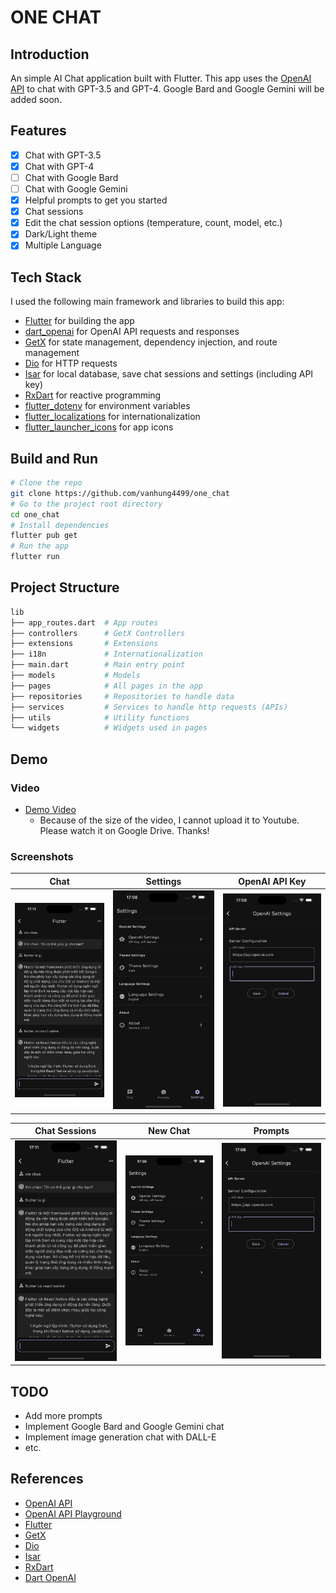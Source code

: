 # ONE CHAT

## Introduction

An simple AI Chat application built with Flutter. 
This app uses the [OpenAI API](https://beta.openai.com/docs/introduction) to chat with GPT-3.5 and GPT-4.
Google Bard and Google Gemini will be added soon.

## Features

- [x] Chat with GPT-3.5
- [x] Chat with GPT-4
- [ ] Chat with Google Bard
- [ ] Chat with Google Gemini
- [x] Helpful prompts to get you started
- [x] Chat sessions
- [x] Edit the chat session options (temperature, count, model, etc.)
- [x] Dark/Light theme
- [x] Multiple Language

## Tech Stack

I used the following main framework and libraries to build this app:

- [Flutter](https://flutter.dev/) for building the app
- [dart_openai](https://pub.dev/packages/dart_openai) for OpenAI API requests and responses
- [GetX](https://pub.dev/packages/get) for state management, dependency injection, and route management
- [Dio](https://pub.dev/packages/dio) for HTTP requests
- [Isar](https://pub.dev/packages/isar) for local database, save chat sessions and settings (including API key)
- [RxDart](https://pub.dev/packages/rxdart) for reactive programming
- [flutter_dotenv](https://pub.dev/packages/flutter_dotenv) for environment variables
- [flutter_localizations](https://pub.dev/packages/flutter_localizations) for internationalization
- [flutter_launcher_icons](https://pub.dev/packages/flutter_launcher_icons) for app icons

## Build and Run

```bash
# Clone the repo
git clone https://github.com/vanhung4499/one_chat
# Go to the project root directory
cd one_chat
# Install dependencies
flutter pub get
# Run the app
flutter run
```

## Project Structure

```bash
lib
├── app_routes.dart  # App routes
├── controllers      # GetX Controllers 
├── extensions       # Extensions
├── i18n             # Internationalization
├── main.dart        # Main entry point
├── models           # Models 
├── pages            # All pages in the app
├── repositories     # Repositories to handle data
├── services         # Services to handle http requests (APIs)
├── utils            # Utility functions
└── widgets          # Widgets used in pages
```

## Demo

### Video

- [Demo Video](https://drive.google.com/file/d/1gaBdeo54ZvZDqqwL7acVEmqFgCgD-D6s/view?usp=sharing)
  - Because of the size of the video, I cannot upload it to Youtube. Please watch it on Google Drive. Thanks!

### Screenshots

| Chat                                   | Settings                                           | OpenAI API Key                                              |
|----------------------------------------|----------------------------------------------------|-------------------------------------------------------------|
| ![Chat](./assets/screenshots/chat.png) | ![Settings](./assets/screenshots/app-settings.png) | ![OpenAI API Key](./assets/screenshots/api-key-setting.png) |

| Chat Sessions                          | New Chat                                           | Prompts                                                     |
|----------------------------------------|----------------------------------------------------|-------------------------------------------------------------|
| ![Chat](./assets/screenshots/chat.png) | ![Settings](./assets/screenshots/app-settings.png) | ![OpenAI API Key](./assets/screenshots/api-key-setting.png) |


## TODO

- Add more prompts
- Implement Google Bard and Google Gemini chat
- Implement image generation chat with DALL-E
- etc.

## References
- [OpenAI API](https://beta.openai.com/docs/introduction)
- [OpenAI API Playground](https://beta.openai.com/playground)
- [Flutter](https://flutter.dev/)
- [GetX](https://pub.dev/packages/get)
- [Dio](https://pub.dev/packages/dio)
- [Isar](https://pub.dev/packages/isar)
- [RxDart](https://pub.dev/packages/rxdart)
- [Dart OpenAI](https://pub.dev/packages/dart_openai)



